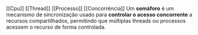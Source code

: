 [[Cpu]]
[[Thread]]
[[Processo]]
[[Concorrência]]
Um **semáforo** é um mecanismo de sincronização usado para **controlar o acesso concorrente** a recursos compartilhados, permitindo que múltiplas threads ou processos acessem o recurso de forma controlada.